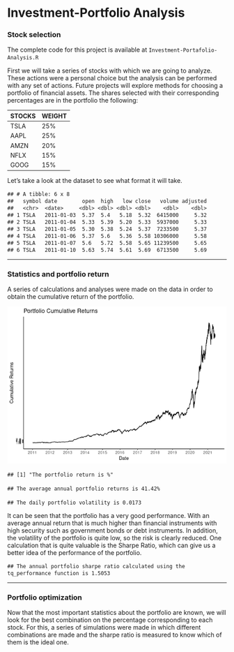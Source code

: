 
<!-- README.md is generated from README.Rmd. Please edit that file -->

# Investment-Portfolio Analysis

### Stock selection

The complete code for this project is available at
`Investment-Portafolio-Analysis.R`

First we will take a series of stocks with which we are going to
analyze. These actions were a personal choice but the analysis can be
performed with any set of actions. Future projects will explore methods
for choosing a portfolio of financial assets. The shares selected with
their corresponding percentages are in the portfolio the following:

| STOCKS | WEIGHT |
|--------|--------|
| TSLA   | 25%    |
| AAPL   | 25%    |
| AMZN   | 20%    |
| NFLX   | 15%    |
| GOOG   | 15%    |

Let’s take a look at the dataset to see what format it will take.

    ## # A tibble: 6 x 8
    ##   symbol date        open  high   low close   volume adjusted
    ##   <chr>  <date>     <dbl> <dbl> <dbl> <dbl>    <dbl>    <dbl>
    ## 1 TSLA   2011-01-03  5.37  5.4   5.18  5.32  6415000     5.32
    ## 2 TSLA   2011-01-04  5.33  5.39  5.20  5.33  5937000     5.33
    ## 3 TSLA   2011-01-05  5.30  5.38  5.24  5.37  7233500     5.37
    ## 4 TSLA   2011-01-06  5.37  5.6   5.36  5.58 10306000     5.58
    ## 5 TSLA   2011-01-07  5.6   5.72  5.58  5.65 11239500     5.65
    ## 6 TSLA   2011-01-10  5.63  5.74  5.61  5.69  6713500     5.69

------------------------------------------------------------------------

### Statistics and portfolio return

A series of calculations and analyses were made on the data in order to
obtain the cumulative return of the portfolio.

![](README_files/figure-gfm/pressure-1.png)<!-- -->

    ## [1] "The portfolio return is %"

    ## The average annual portfolio returns is 41.42%

    ## The daily portfolio volatility is 0.0173

It can be seen that the portfolio has a very good performance. With an
average annual return that is much higher than financial instruments
with high security such as government bonds or debt instruments. In
addition, the volatility of the portfolio is quite low, so the risk is
clearly reduced. One calculation that is quite valuable is the Sharpe
Ratio, which can give us a better idea of the performance of the
portfolio.

    ## The annual portfolio sharpe ratio calculated using the tq_performance function is 1.5053

------------------------------------------------------------------------

### Portfolio optimization

Now that the most important statistics about the portfolio are known, we
will look for the best combination on the percentage corresponding to
each stock. For this, a series of simulations were made in which
different combinations are made and the sharpe ratio is measured to know
which of them is the ideal one.
